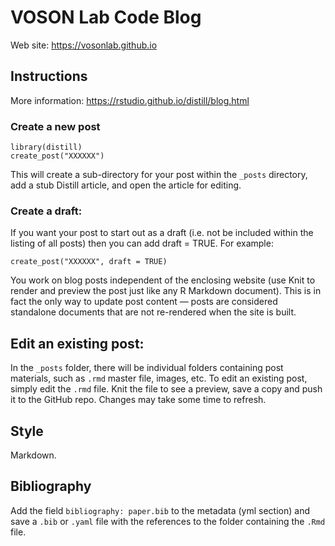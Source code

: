 # VOSON Lab Code Blog

Web site: https://vosonlab.github.io

## Instructions

More information:
https://rstudio.github.io/distill/blog.html

### Create a new post

```{r echo=TRUE, eval=FALSE}
library(distill)
create_post("XXXXXX")
```
This will create a sub-directory for your post within the `_posts` directory, add a stub Distill article, and open the article for editing.

### Create a draft:
If you want your post to start out as a draft (i.e. not be included within the listing of all posts) then you can add draft = TRUE. For example:

```{r echo=TRUE, eval=FALSE}
create_post("XXXXXX", draft = TRUE)
```

You work on blog posts independent of the enclosing website (use Knit to render and preview the post just like any R Markdown document). This is in fact the only way to update post content — posts are considered standalone documents that are not re-rendered when the site is built. 


## Edit an existing post:

In the `_posts` folder, there will be individual folders containing post materials, such as `.rmd` master file, images, etc. To edit an existing post, simply edit the `.rmd` file. Knit the file to see a preview, save a copy and push it to the GitHub repo. Changes may take some time to refresh.


## Style

Markdown.

## Bibliography
Add the field `bibliography: paper.bib` to the metadata (yml section) and save a `.bib` or `.yaml` file with the references to the folder containing the `.Rmd` file.